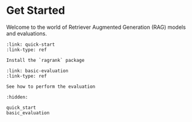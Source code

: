 # Get Started

Welcome to the world of Retriever Augmented Generation (RAG) models and evaluations.


```{card} Quick Start
:link: quick-start
:link-type: ref

Install the `ragrank` package
```

```{card} Basic Evaluation
:link: basic-evaluation
:link-type: ref

See how to perform the evaluation
```

```{toctree}
:hidden:

quick_start
basic_evaluation
```
